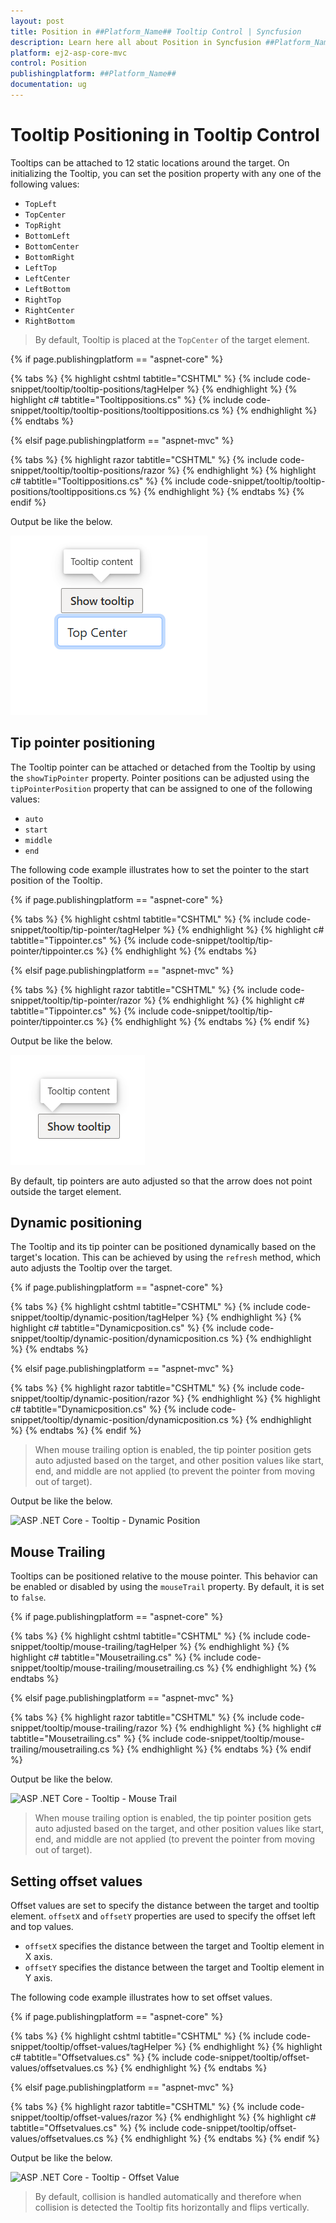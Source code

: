```yaml
---
layout: post
title: Position in ##Platform_Name## Tooltip Control | Syncfusion
description: Learn here all about Position in Syncfusion ##Platform_Name## Tooltip component of Syncfusion Essential JS 2 and more.
platform: ej2-asp-core-mvc
control: Position
publishingplatform: ##Platform_Name##
documentation: ug
---
```



# Tooltip Positioning in Tooltip Control

Tooltips can be attached to 12 static locations around the target. On initializing the Tooltip, you can set the position property with any one of the following values:

* `TopLeft`
* `TopCenter`
* `TopRight`
* `BottomLeft`
* `BottomCenter`
* `BottomRight`
* `LeftTop`
* `LeftCenter`
* `LeftBottom`
* `RightTop`
* `RightCenter`
* `RightBottom`

> By default, Tooltip is placed at the `TopCenter` of the target element.

{% if page.publishingplatform == "aspnet-core" %}

{% tabs %}
{% highlight cshtml tabtitle="CSHTML" %}
{% include code-snippet/tooltip/tooltip-positions/tagHelper %}
{% endhighlight %}
{% highlight c# tabtitle="Tooltippositions.cs" %}
{% include code-snippet/tooltip/tooltip-positions/tooltippositions.cs %}
{% endhighlight %}
{% endtabs %}

{% elsif page.publishingplatform == "aspnet-mvc" %}

{% tabs %}
{% highlight razor tabtitle="CSHTML" %}
{% include code-snippet/tooltip/tooltip-positions/razor %}
{% endhighlight %}
{% highlight c# tabtitle="Tooltippositions.cs" %}
{% include code-snippet/tooltip/tooltip-positions/tooltippositions.cs %}
{% endhighlight %}
{% endtabs %}
{% endif %}



Output be like the below.

![ASP .NET Core - Tooltip - Position](./images/tooltip-position.png)

## Tip pointer positioning

The Tooltip pointer can be attached or detached from the Tooltip by using the `showTipPointer` property. Pointer positions can be adjusted using the `tipPointerPosition` property that can be assigned to one of the following values:

* `auto`
* `start`
* `middle`
* `end`

The following code example illustrates how to set the pointer to the start position of the Tooltip.

{% if page.publishingplatform == "aspnet-core" %}

{% tabs %}
{% highlight cshtml tabtitle="CSHTML" %}
{% include code-snippet/tooltip/tip-pointer/tagHelper %}
{% endhighlight %}
{% highlight c# tabtitle="Tippointer.cs" %}
{% include code-snippet/tooltip/tip-pointer/tippointer.cs %}
{% endhighlight %}
{% endtabs %}

{% elsif page.publishingplatform == "aspnet-mvc" %}

{% tabs %}
{% highlight razor tabtitle="CSHTML" %}
{% include code-snippet/tooltip/tip-pointer/razor %}
{% endhighlight %}
{% highlight c# tabtitle="Tippointer.cs" %}
{% include code-snippet/tooltip/tip-pointer/tippointer.cs %}
{% endhighlight %}
{% endtabs %}
{% endif %}



Output be like the below.

![ASP .NET Core - Tooltip - Tip Pointer Position](./images/tip-pointer.png)

By default, tip pointers are auto adjusted so that the arrow does not point outside the target element.

## Dynamic positioning

The Tooltip and its tip pointer can be positioned dynamically based on the target's location. This can be achieved by using the `refresh` method, which auto adjusts the Tooltip over the target.

{% if page.publishingplatform == "aspnet-core" %}

{% tabs %}
{% highlight cshtml tabtitle="CSHTML" %}
{% include code-snippet/tooltip/dynamic-position/tagHelper %}
{% endhighlight %}
{% highlight c# tabtitle="Dynamicposition.cs" %}
{% include code-snippet/tooltip/dynamic-position/dynamicposition.cs %}
{% endhighlight %}
{% endtabs %}

{% elsif page.publishingplatform == "aspnet-mvc" %}

{% tabs %}
{% highlight razor tabtitle="CSHTML" %}
{% include code-snippet/tooltip/dynamic-position/razor %}
{% endhighlight %}
{% highlight c# tabtitle="Dynamicposition.cs" %}
{% include code-snippet/tooltip/dynamic-position/dynamicposition.cs %}
{% endhighlight %}
{% endtabs %}
{% endif %}



> When mouse trailing option is enabled, the tip pointer position gets auto adjusted based on the target, and other position values like start, end, and middle are not applied (to prevent the pointer from moving out of target).

Output be like the below.

![ASP .NET Core - Tooltip - Dynamic Position](./images/dynamic-position.png)

## Mouse Trailing

Tooltips can be positioned relative to the mouse pointer. This behavior can be enabled or disabled by using the `mouseTrail` property. By default, it is set to `false`.

{% if page.publishingplatform == "aspnet-core" %}

{% tabs %}
{% highlight cshtml tabtitle="CSHTML" %}
{% include code-snippet/tooltip/mouse-trailing/tagHelper %}
{% endhighlight %}
{% highlight c# tabtitle="Mousetrailing.cs" %}
{% include code-snippet/tooltip/mouse-trailing/mousetrailing.cs %}
{% endhighlight %}
{% endtabs %}

{% elsif page.publishingplatform == "aspnet-mvc" %}

{% tabs %}
{% highlight razor tabtitle="CSHTML" %}
{% include code-snippet/tooltip/mouse-trailing/razor %}
{% endhighlight %}
{% highlight c# tabtitle="Mousetrailing.cs" %}
{% include code-snippet/tooltip/mouse-trailing/mousetrailing.cs %}
{% endhighlight %}
{% endtabs %}
{% endif %}



Output be like the below.

![ASP .NET Core - Tooltip - Mouse Trail](./images/mouse-trail.png)

> When mouse trailing option is enabled, the tip pointer position gets auto adjusted based on the target, and other position values like start, end, and middle are not applied (to prevent the pointer from moving out of target).

## Setting offset values

Offset values are set to specify the distance between the target and tooltip element.
`offsetX` and `offsetY` properties are used to specify the offset left and top values.

* `offsetX` specifies the distance between the target and Tooltip element in X axis.
* `offsetY` specifies the distance between the target and Tooltip element in Y axis.

The following code example illustrates how to set offset values.

{% if page.publishingplatform == "aspnet-core" %}

{% tabs %}
{% highlight cshtml tabtitle="CSHTML" %}
{% include code-snippet/tooltip/offset-values/tagHelper %}
{% endhighlight %}
{% highlight c# tabtitle="Offsetvalues.cs" %}
{% include code-snippet/tooltip/offset-values/offsetvalues.cs %}
{% endhighlight %}
{% endtabs %}

{% elsif page.publishingplatform == "aspnet-mvc" %}

{% tabs %}
{% highlight razor tabtitle="CSHTML" %}
{% include code-snippet/tooltip/offset-values/razor %}
{% endhighlight %}
{% highlight c# tabtitle="Offsetvalues.cs" %}
{% include code-snippet/tooltip/offset-values/offsetvalues.cs %}
{% endhighlight %}
{% endtabs %}
{% endif %}



Output be like the below.

![ASP .NET Core - Tooltip - Offset Value](./images/offset-values.png)

> By default, collision is handled automatically and therefore when collision is detected the Tooltip fits horizontally and flips vertically.
